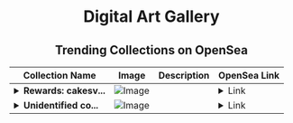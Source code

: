 <div align="center">

# Digital Art Gallery

## Trending Collections on OpenSea

| Collection Name                       | Image                                                                                     | Description                       | OpenSea Link                                                                                          |
|---------------------------------------|-------------------------------------------------------------------------------------------|-----------------------------------|--------------------------------------------------------------------------------------------------------|
| **<details><summary>Rewards: cakesv...</summary>Rewards: cakesv4.finance</details>** | ![Image](https://i.seadn.io/s/raw/files/45b7505cd35ca76a7f9c582112ce3478.png?w=500&auto=format?w=200&auto=format) |  | <details><summary>Link</summary>[Rewards: cakesv4.finance](https://opensea.io/collection/rewards-cakesv4-finance-3501)</details> |
| **<details><summary>Unidentified co...</summary>Unidentified contract c6cb94c2-0f2c-4e02-a28a-e0ef98f7cbb8</details>** | ![Image](https://i.seadn.io/s/raw/files/a837708742ad8afcb35eb60ba787976d.jpg?w=500&auto=format?w=200&auto=format) |  | <details><summary>Link</summary>[Unidentified contract c6cb94c2-0f2c-4e02-a28a-e0ef98f7cbb8](https://opensea.io/collection/unidentified-contract-c6cb94c2-0f2c-4e02-a28a-e0ef)</details> |

</div>